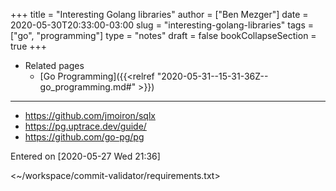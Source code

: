 +++
title = "Interesting Golang libraries"
author = ["Ben Mezger"]
date = 2020-05-30T20:33:00-03:00
slug = "interesting-golang-libraries"
tags = ["go", "programming"]
type = "notes"
draft = false
bookCollapseSection = true
+++

-   Related pages
    -   [Go Programming]({{<relref "2020-05-31--15-31-36Z--go_programming.md#" >}})

---

-   <https://github.com/jmoiron/sqlx>
-   <https://pg.uptrace.dev/guide/>
-   <https://github.com/go-pg/pg>

Entered on <span class="timestamp-wrapper"><span class="timestamp">[2020-05-27 Wed 21:36]</span></span>

<~/workspace/commit-validator/requirements.txt>